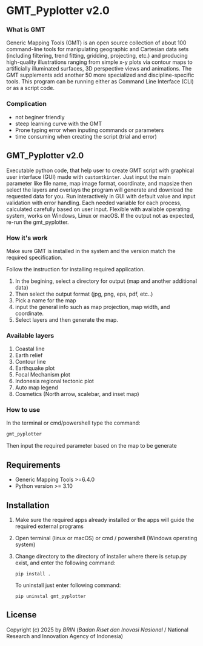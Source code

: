# GMT_Pyplotter v2.0

### What is GMT

Generic Mapping Tools (GMT) is an open source collection of about 100 command-line tools for manipulating geographic and Cartesian data sets (including filtering, trend fitting, gridding, projecting, etc.) and producing high-quality illustrations ranging from simple x-y plots via contour maps to artificially illuminated surfaces, 3D perspective views and animations. The GMT supplements add another 50 more specialized and discipline-specific tools. This program can be running either as Command Line Interface (CLI) or as a script code.

### Complication

* not beginer friendly
* steep learning curve with the GMT
* Prone typing error when inputing commands or parameters
* time consuming when creating the script (trial and error)

## GMT_Pyplotter v2.0

Executable python code, that help user to create GMT script with graphical user interface (GUI) made with `customtkinter`. Just input the main parameter like file name, map image format, coordinate, and mapsize then select the layers and overlays the program will generate and download the requested data for you. Run interactively in GUI with default value and  input validation with error handling. Each needed variable for each process, calculated carefully based on user input. Flexible with available operating system, works on Windows, Linux or macOS. If the output not as expected, re-run the gmt_pyplotter.

### How it's work

Make sure GMT is installed in the system and the version match the required specification.

Follow the instruction for installing required application.

1. In the begining, select a directory for output (map and another additional data)
2. Then select the output format (jpg, png, eps, pdf, etc..)
3. Pick a name for the map
4. input the general info such as map projection, map width, and coordinate.
5. Select layers and then generate the map.

### Available layers

1. Coastal line
2. Earth relief
3. Contour line
4. Earthquake plot
5. Focal Mechanism plot
6. Indonesia regional tectonic plot
7. Auto map legend
8. Cosmetics (North arrow, scalebar, and inset map)

### How to use

In the terminal or cmd/powershell type the command:

```python
gmt_pyplotter
```

Then input the required parameter based on the map to be generate

## Requirements

* Generic Mapping Tools >=6.4.0
* Python version >= 3.10

## Installation

1. Make sure the required apps already installed or the apps will guide the required external programs
2. Open terminal (linux or macOS) or cmd / powershell (Windows operating system)
3. Change directory to the directory of  installer where there is setup.py exist,  and enter the following command:

   ```
   pip install .
   ```

   To uninstall just enter following command:

   ```
   pip uninstal gmt_pyplotter
   ```

## License

Copyright (c) 2025 by *BRIN* (*Badan Riset dan Inovasi Nasional* / National Research and Innovation Agency of Indonesia)
